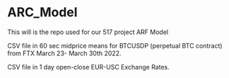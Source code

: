 # ARC_Model

This will is the repo used for our 517 project ARF Model

CSV file in 60 sec midprice means for BTCUSDP (perpetual BTC contract) from FTX March 23- March 30th 2022. 

CSV file in 1 day open-close EUR-USC Exchange Rates.
